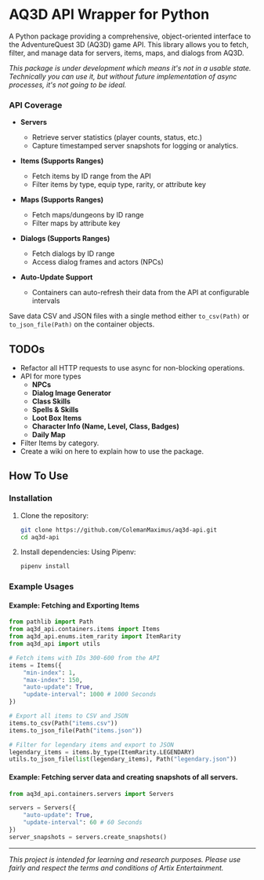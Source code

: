 # AQ3D API Wrapper for Python

A Python package providing a comprehensive, object-oriented interface to the AdventureQuest 3D (AQ3D) game API. This library allows you to fetch, filter, and manage data for servers, items, maps, and dialogs from AQ3D.

_This package is under development which means it's not in a usable state.
Technically you can use it, but without future implementation of async processes,
it's not going to be ideal._

### API Coverage

- **Servers**
  - Retrieve server statistics (player counts, status, etc.)
  - Capture timestamped server snapshots for logging or analytics.

- **Items (Supports Ranges)**
  - Fetch items by ID range from the API
  - Filter items by type, equip type, rarity, or attribute key

- **Maps (Supports Ranges)**
  - Fetch maps/dungeons by ID range
  - Filter maps by attribute key

- **Dialogs (Supports Ranges)**
  - Fetch dialogs by ID range
  - Access dialog frames and actors (NPCs)

- **Auto-Update Support**
  - Containers can auto-refresh their data from the API at configurable intervals


Save data CSV and JSON files with a single method either
`to_csv(Path)` or `to_json_file(Path)` on the container objects.


## TODOs

- Refactor all HTTP requests to use async for non-blocking operations.
- API for more types
  - **NPCs**
  - **Dialog Image Generator**
  - **Class Skills**
  - **Spells & Skills**
  - **Loot Box Items**
  - **Character Info (Name, Level, Class, Badges)**
  - **Daily Map**
- Filter Items by category.
- Create a wiki on here to explain how to use the package.


## How To Use

### Installation

1. Clone the repository:
    ```sh
    git clone https://github.com/ColemanMaximus/aq3d-api.git
    cd aq3d-api
    ```

2. Install dependencies:
    Using Pipenv:
    ```sh
    pipenv install
    ```

### Example Usages

#### Example: Fetching and Exporting Items
```python
from pathlib import Path
from aq3d_api.containers.items import Items
from aq3d_api.enums.item_rarity import ItemRarity
from aq3d_api import utils

# Fetch items with IDs 300-600 from the API
items = Items({
    "min-index": 1,
    "max-index": 150,
    "auto-update": True,
    "update-interval": 1000 # 1000 Seconds
})

# Export all items to CSV and JSON
items.to_csv(Path("items.csv"))
items.to_json_file(Path("items.json"))

# Filter for legendary items and export to JSON
legendary_items = items.by_type(ItemRarity.LEGENDARY)
utils.to_json_file(list(legendary_items), Path("legendary.json"))
```

#### Example: Fetching server data and creating snapshots of all servers.
```python
from aq3d_api.containers.servers import Servers

servers = Servers({
    "auto-update": True,
    "update-interval": 60 # 60 Seconds
})
server_snapshots = servers.create_snapshots()
```

---

_This project is intended for learning and research purposes.
Please use fairly and respect the terms and conditions of
Artix Entertainment._

